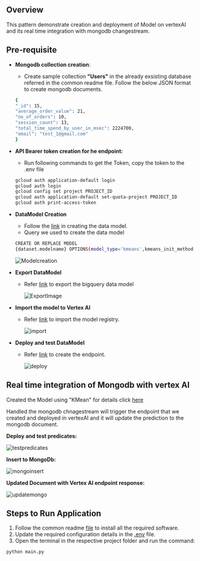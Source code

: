 ## Overview
   This pattern demonstrate creation and deployment of Model on vertexAI and its real time integration with mongodb changestream.

## Pre-requisite
- **Mongodb collection creation**:
  * Create sample collection **"Users"** in the already exsisting database referred in the common readme file. Follow the below JSON format to create mongodb documents.
  ```bash
  {
  "_id": 15,
  "average_order_value": 21,
  "no_of_orders": 10,
  "session_count": 13,
  "total_time_spend_by_user_in_msec": 2224700,
  "email": "test_1@gmail.com"
  }
  ```
- **API Bearer token creation for he endpoint:**
  * Run following commands to get the Token, copy the token to the .env file
  ```bash
  gcloud auth application-default login
  gcloud auth login
  gcloud config set project PROJECT_ID
  gcloud auth application-default set-quota-project PROJECT_ID
  gcloud auth print-access-token
  ```
  
- **DataModel Creation**
  * Follow the [link](https://codelabs.developers.google.com/codelabs/bqml-vertex-prediction#3) in creating the data model.
  * Query we used to create the data model
  ``` bash
  CREATE OR REPLACE MODEL
  {dataset.modelname} OPTIONS(model_type='kmeans',kmeans_init_method = 'KMEANS++') AS (select * EXCEPT(CENTROID_ID) from dataset.tablename as u)
  ```
    ![Modelcreation](https://github.com/mongodb-partners/MongoDb-BigQuery-Workshops/assets/109083730/0ac3063d-0d0d-4162-87ce-9289415c32bd)
  
- **Export DataModel**
  * Refer [link](https://codelabs.developers.google.com/codelabs/bqml-vertex-prediction#4) to export the bigquery data model 

    ![ExportImage](https://github.com/mongodb-partners/MongoDb-BigQuery-Workshops/assets/109083730/1ae05be2-8308-4d51-bb3c-a2bcc7547d80)

- **Import the model to Vertex AI**
  * Refer [link](https://codelabs.developers.google.com/codelabs/bqml-vertex-prediction#5) to import the model registry.

    ![import](https://github.com/mongodb-partners/MongoDb-BigQuery-Workshops/assets/109083730/ec86ace4-2379-4461-83f5-7cf4505e6f18)
 
- **Deploy and test DataModel**
  * Refer [link](https://codelabs.developers.google.com/codelabs/bqml-vertex-prediction#6) to create the endpoint.
    
    ![deploy](https://github.com/mongodb-partners/MongoDb-BigQuery-Workshops/assets/109083730/dc8408d8-d70b-4a57-bb12-0665cabca97e)


## Real time integration of Mongodb with vertex AI
   Created the Model using "KMean" for details click [here](https://cloud.google.com/bigquery/docs/reference/standard-sql/bigqueryml-syntax-create-kmeans) 

   Handled the mongodb chnagestream will trigger the endpoint that we created and deployed in vertexAI and it will update the prediction to the mongodb document.

   **Deploy and test predicates:**

   ![testpredicates](https://github.com/mongodb-partners/MongoDb-BigQuery-Workshops/assets/109083730/b8e3593e-64d3-45fe-a7c9-c7b9d05d5a93)

   **Insert to MongoDb:**

   ![mongoinsert](https://github.com/mongodb-partners/MongoDb-BigQuery-Workshops/assets/109083730/f00e91a7-c121-4249-80d2-66b97afba3b4)

   **Updated Document with Vertex AI endpoint response:**

   ![updatemongo](https://github.com/mongodb-partners/MongoDb-BigQuery-Workshops/assets/109083730/bad8432a-3646-4082-83fa-3bc1817f5083)

## Steps to Run Application
1. Follow the common readme [file](https://github.com/mongodb-partners/MongoDb-BigQuery-Workshops/blob/dev_bq-workshop_demo/README.md) to install all the required software.
2. Update the required configuration details in the [.env](https://github.com/mongodb-partners/MongoDb-BigQuery-Workshops/blob/dev_bq-workshop_demo/VertexAIRealTimeIntegration/.env) file.
3. Open the terminal in the respective project folder and run the command:
```bash
python main.py
```